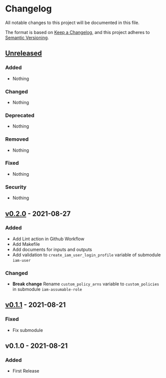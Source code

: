 # Changelog

All notable changes to this project will be documented in this file.

The format is based on [Keep a Changelog](https://keepachangelog.com/en/1.0.0/),
and this project adheres to [Semantic Versioning](https://semver.org/spec/v2.0.0.html).

## [Unreleased](https://github.com/rabiloo/terraform-aws-iam/compare/v0.2.0...master)

### Added

- Nothing

### Changed

- Nothing

### Deprecated

- Nothing

### Removed

- Nothing

### Fixed

- Nothing

### Security

- Nothing

<!-- New Release notes will be placed here automatically -->

## [v0.2.0](https://github.com/rabiloo/terraform-aws-ecr/compare/v0.1.1...v0.2.0) - 2021-08-27

### Added

- Add Lint action in Github Workflow
- Add Makefile
- Add documents for inputs and outputs
- Add validation to `create_iam_user_login_profile` variable of submodule `iam-user`

### Changed

- **Break change** Rename `custom_policy_arns` variable to `custom_policies` in submodule `iam-assumable-role`

## [v0.1.1](https://github.com/rabiloo/terraform-aws-ecr/compare/v0.1.0...v0.1.1) - 2021-08-21

### Fixed

- Fix submodule

## v0.1.0 - 2021-08-21

### Added

- First Release
